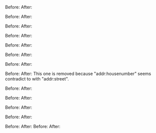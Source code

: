 Before:
    <node id="3043568248" lat="30.0833925" lon="-95.3373872" version="1" timestamp="2014-08-26T14:06:00Z" changeset="25028931" uid="2234978" user="HoustonJHawk">
            <tag k="name" v="Benders Landing Estates Clubhouse"/>
            <tag k="source" v="https://community.associawebsites.com/sites/BendersLandingEstates/Pages/AcwDefault.aspx"/>
            <tag k="amenity" v="townhall"/>
            <tag k="addr:street" v="6111 N Ossineke Dr, Spring, TX 77386"/>
            <tag k="designation" v="Clubhouse"/>
            <tag k="addr:postcode" v="77386"/>
            <tag k="addr:housename" v="Benders Landing Estates Clubhouse"/>
            <tag k="addr:housenumber" v="6111"/>
    </node>
After:
    <node id="3043568248" lat="30.0833925" lon="-95.3373872" version="1" timestamp="2014-08-26T14:06:00Z" changeset="25028931" uid="2234978" user="HoustonJHawk">
            <tag k="name" v="Benders Landing Estates Clubhouse"/>
            <tag k="source" v="https://community.associawebsites.com/sites/BendersLandingEstates/Pages/AcwDefault.aspx"/>
            <tag k="amenity" v="townhall"/>
            <tag k="addr:street" v="N Ossineke Drive"/>
            <tag k="addr:city" v="Spring"/>
            <tag k="addr:state" v="TX"/>
            <tag k="designation" v="Clubhouse"/>
            <tag k="addr:postcode" v="77386"/>
            <tag k="addr:housename" v="Benders Landing Estates Clubhouse"/>
            <tag k="addr:housenumber" v="6111"/>
    </node>

Before:
    <node id="2296236830" lat="29.6867808" lon="-95.460828" version="2" timestamp="2013-05-08T17:53:27Z" changeset="16034798" uid="66830" user="bombat">
            <tag k="name" v="Bikram Yoga Meyerland Plaza"/>
            <tag k="leisure" v="sports_centre"/>
            <tag k="alt_name" v="BYMP"/>
            <tag k="building" v="public"/>
            <tag k="addr:street" v="Meyerland Plaza, Houston, TX  77096"/>
            <tag k="designation" v="Yoga Instruction"/>
            <tag k="addr:postcode" v="77096"/>
            <tag k="addr:housename" v="Bikram Yoga Meyerland Plaza"/>
            <tag k="addr:housenumber" v="410"/>
    </node>
After:
    <node id="2296236830" lat="29.6867808" lon="-95.460828" version="2" timestamp="2013-05-08T17:53:27Z" changeset="16034798" uid="66830" user="bombat">
            <tag k="name" v="Bikram Yoga Meyerland Plaza"/>
            <tag k="leisure" v="sports_centre"/>
            <tag k="alt_name" v="BYMP"/>
            <tag k="building" v="public"/>
            <tag k="addr:street" v="Meyerland Plaza"/>
            <tag k="addr:city" v="Houston"/>
            <tag k="addr:state" v="TX"/>
            <tag k="designation" v="Yoga Instruction"/>
            <tag k="addr:postcode" v="77096"/>
            <tag k="addr:housename" v="Bikram Yoga Meyerland Plaza"/>
            <tag k="addr:housenumber" v="410"/>
    </node>

Before:
 <node id="2272844440" lat="29.7006989" lon="-95.1014704" version="1" timestamp="2013-04-19T17:00:17Z" changeset="15787815" uid="740888" user="timhomer2012">
        <tag k="name" v="Captain Benny&#39;s"/>
        <tag k="amenity" v="restaurant"/>
        <tag k="cuisine" v="seafood"/>
        <tag k="website" v="www.captbennys.com"/>
        <tag k="addr:street" v="Deer Park"/>
        <tag k="addr:postcode" v="77536"/>
        <tag k="addr:housename" v="Captain Benny&#39;s"/>
        <tag k="addr:housenumber" v="1200 East Blvd."/>
</node>
After:
 <node id="2272844440" lat="29.7006989" lon="-95.1014704" version="1" timestamp="2013-04-19T17:00:17Z" changeset="15787815" uid="740888" user="timhomer2012">
        <tag k="name" v="Captain Benny&#39;s"/>
        <tag k="amenity" v="restaurant"/>
        <tag k="cuisine" v="seafood"/>
        <tag k="website" v="www.captbennys.com"/>
        <tag k="addr:street" v="East Blvd"/>
        <tag k="addr:city" v="Deer Park"/>
        <tag k="addr:postcode" v="77536"/>
        <tag k="addr:housename" v="Captain Benny&#39;s"/>
        <tag k="addr:housenumber" v="1200"/>
</node>

Before:
    <node id="3015827133" lat="30.0954017" lon="-95.4004499" version="1" timestamp="2014-08-14T06:31:32Z" changeset="24737757" uid="2234978" user="HoustonJHawk">
            <tag k="name" v="Spring Creek Greenway Nature Center "/>
            <tag k="sport" v="athletics"/>
            <tag k="source" v="http://www.springcreekgreenway.org/naturecenter.htm"/>
            <tag k="leisure" v="sports_centre"/>
            <tag k="building" v="public"/>
            <tag k="addr:street" v="Riley Fuzzel Road"/>
            <tag k="designation" v="Nature Center with Nature Trails"/>
            <tag k="addr:postcode" v="77386"/>
            <tag k="addr:housename" v="Spring Creek Greenway Nature Center "/>
            <tag k="addr:housenumber" v="1300 Riley Fuzzel Road  Spring, Texas 77386"/>
    </node>
After:
    <node id="3015827133" lat="30.0954017" lon="-95.4004499" version="1" timestamp="2014-08-14T06:31:32Z" changeset="24737757" uid="2234978" user="HoustonJHawk">
            <tag k="name" v="Spring Creek Greenway Nature Center "/>
            <tag k="sport" v="athletics"/>
            <tag k="source" v="http://www.springcreekgreenway.org/naturecenter.htm"/>
            <tag k="leisure" v="sports_centre"/>
            <tag k="building" v="public"/>
            <tag k="addr:street" v="Riley Fuzzel Road"/>
            <tag k="addr:city" v="Spring"/>
            <tag k="addr:state" v="TX"/>
            <tag k="designation" v="Nature Center with Nature Trails"/>
            <tag k="addr:postcode" v="77386"/>
            <tag k="addr:housename" v="Spring Creek Greenway Nature Center "/>
            <tag k="addr:housenumber" v="1300"/>
    </node>

Before:
    <node id="2998119576" lat="30.1137842" lon="-95.3816006" version="2" timestamp="2014-08-05T16:52:31Z" changeset="24559639" uid="2234978" user="HoustonJHawk">
            <tag k="name" v="Synder Elementary School"/>
            <tag k="source" v="http://www.conroeisd.net/schools/profiles/131.pdf"/>
            <tag k="amenity" v="school"/>
            <tag k="addr:street" v="Birnham Woods Drive"/>
            <tag k="designation" v="Elementary School K-4 grades"/>
            <tag k="addr:postcode" v="77386"/>
            <tag k="addr:housename" v="Synder Elementary School"/>
            <tag k="addr:housenumber" v="28601 Birnham Woods Drive, Spring, Texas 77386"/>
    </node>
After:
    <node id="2998119576" lat="30.1137842" lon="-95.3816006" version="2" timestamp="2014-08-05T16:52:31Z" changeset="24559639" uid="2234978" user="HoustonJHawk">
            <tag k="name" v="Synder Elementary School"/>
            <tag k="source" v="http://www.conroeisd.net/schools/profiles/131.pdf"/>
            <tag k="amenity" v="school"/>
            <tag k="addr:street" v="Birnham Woods Drive"/>
            <tag k="addr:city" v="Spring"/>
            <tag k="addr:state" v="TX"/>
            <tag k="designation" v="Elementary School K-4 grades"/>
            <tag k="addr:postcode" v="77386"/>
            <tag k="addr:housename" v="Synder Elementary School"/>
            <tag k="addr:housenumber" v="28601"/>
    </node>

Before:
    <node id="3015539914" lat="30.1167613" lon="-95.3821987" version="2" timestamp="2014-08-14T01:08:01Z" changeset="24735304" uid="2234978" user="HoustonJHawk">
            <tag k="name" v="Stripes Store # 1038"/>
            <tag k="shop" v="convenience"/>
            <tag k="website" v=" http://www.stripesstores.com/stripes-locator.cms                                        281-907-0766 "/>
            <tag k="addr:street" v="BIRNHAM WOODS DRIVE SPRING, Texas"/>
            <tag k="addr:postcode" v="77386 "/>
            <tag k="addr:housename" v="Stripes Store # 1038   "/>
            <tag k="addr:housenumber" v="28760 BIRNHAM WOODS DRIVE SPRING, Texas"/>
    </node>
After:
    <node id="3015539914" lat="30.1167613" lon="-95.3821987" version="2" timestamp="2014-08-14T01:08:01Z" changeset="24735304" uid="2234978" user="HoustonJHawk">
            <tag k="name" v="Stripes Store # 1038"/>
            <tag k="shop" v="convenience"/>
            <tag k="website" v="http://www.stripesstores.com/stripes-locator.cms"/>
            <tag k="phone" v="281-907-0766"/>
            <tag k="addr:street" v="Birnham Woods Drive"/>
            <tag k="addr:city" v="Spring"/>
            <tag k="addr:state" v="TX"/>
            <tag k="addr:postcode" v="77386"/>
            <tag k="addr:housename" v="Stripes Store # 1038"/>
            <tag k="addr:housenumber" v="28760"/>
    </node>

Before:
    <node id="1390165807" lat="29.7326355" lon="-95.5316934" version="2" timestamp="2012-06-03T03:47:04Z" changeset="11782400" uid="502593" user="dgerba">
            <tag k="addr:street" v="Westerland Drive"/>
            <tag k="addr:housenumber" v="2926 Westerland Drive"/>
    </node>
After:
    <node id="1390165807" lat="29.7326355" lon="-95.5316934" version="2" timestamp="2012-06-03T03:47:04Z" changeset="11782400" uid="502593" user="dgerba">
            <tag k="addr:street" v="Westerland Drive"/>
            <tag k="addr:housenumber" v="2926"/>
    </node>

Before:
    <way id="55370890" version="4" timestamp="2014-12-07T21:39:39Z" changeset="27321559" uid="243003" user="skquinn">
            <nd ref="695647938"/>
            <nd ref="695647941"/>
            <nd ref="695647944"/>
            <nd ref="695647945"/>
            <nd ref="695647946"/>
            <nd ref="695647957"/>
            <nd ref="695647958"/>
            <nd ref="695647960"/>
            <nd ref="695647963"/>
            <nd ref="695647966"/>
            <nd ref="695648107"/>
            <nd ref="695647938"/>
            <tag k="name" v="Shutters Houston"/>
            <tag k="note" v="At Shutters Houston, our design consultants are highly trained and knowledgeable in assisting you in choosing the best possible shutter regardless of how simple or complex your project is."/>
            <tag k="phone" v="(281) 631-5123"/>
            <tag k="smoking" v="no"/>
            <tag k="website" v="http://www.shuttershouston.net/"/>
            <tag k="building" v="commercial"/>
            <tag k="addr:city" v="Houston"/>
            <tag k="addr:state" v="TX"/>
            <tag k="wheelchair" v="no"/>
            <tag k="addr:street" v="Milam Street"/>
            <tag k="addr:postcode" v="77002"/>
            <tag k="building:levels" v="3"/>
            <tag k="addr:housenumber" v="600 jefferson st"/>
    </way>
After:
This one is removed because "addr:housenumber" seems contradict to with "addr:street".

Before:
   <node id="1014138719" lat="29.7516358" lon="-95.3556848" version="4" timestamp="2012-12-19T16:23:35Z" changeset="14333156" uid="78656" user="Walter Schlögl">
            <tag k="name" v="Huynh&#39;s"/>
            <tag k="amenity" v="restaurant"/>
            <tag k="cuisine" v="vietnamese"/>
            <tag k="addr:street" v="912"/>
            <tag k="addr:housenumber" v="St. Emanuel"/>
    </node>
After:
   <node id="1014138719" lat="29.7516358" lon="-95.3556848" version="4" timestamp="2012-12-19T16:23:35Z" changeset="14333156" uid="78656" user="Walter Schlögl">
            <tag k="name" v="Huynh&#39;s"/>
            <tag k="amenity" v="restaurant"/>
            <tag k="cuisine" v="vietnamese"/>
            <tag k="addr:street" v="Emanuel Street"/>
            <tag k="addr:housenumber" v="912"/>
    </node>

Before:
    <node id="1009817579" lat="29.7444121" lon="-95.3837353" version="1" timestamp="2010-11-28T02:23:44Z" changeset="6474964" uid="374054" user="txaggie90">
            <tag k="name" v="Feast"/>
            <tag k="phone" v="7135297788"/>
            <tag k="amenity" v="restaurant"/>
            <tag k="cuisine" v="european"/>
            <tag k="wheelchair" v="no"/>
            <tag k="addr:street" v="219"/>
            <tag k="addr:housenumber" v="Westheimer Road"/>
    </node>
After:
    <node id="1009817579" lat="29.7444121" lon="-95.3837353" version="1" timestamp="2010-11-28T02:23:44Z" changeset="6474964" uid="374054" user="txaggie90">
            <tag k="name" v="Feast"/>
            <tag k="phone" v="7135297788"/>
            <tag k="amenity" v="restaurant"/>
            <tag k="cuisine" v="european"/>
            <tag k="wheelchair" v="no"/>
            <tag k="addr:street" v="Westheimer Road"/>
            <tag k="addr:housenumber" v="219"/>
    </node>

Before:
    <node id="1812187787" lat="29.7388959" lon="-95.4422047" version="1" timestamp="2012-07-04T07:47:59Z" changeset="12107366" uid="163871" user="517634">
            <tag k="atm" v="yes"/>
            <tag k="name" v="Chase Bank"/>
            <tag k="amenity" v="bank"/>
            <tag k="addr:street" v="77027"/>
            <tag k="addr:postcode" v="Weslayan Street"/>
            <tag k="addr:housenumber" v="2900"/>
    </node>
After:
    <node id="1812187787" lat="29.7388959" lon="-95.4422047" version="1" timestamp="2012-07-04T07:47:59Z" changeset="12107366" uid="163871" user="517634">
            <tag k="atm" v="yes"/>
            <tag k="name" v="Chase Bank"/>
            <tag k="amenity" v="bank"/>
            <tag k="addr:street" v="Weslayan Street"/>
            <tag k="addr:postcode" v="77027"/>
            <tag k="addr:housenumber" v="2900"/>
    </node>

Before:
    <way id="15343592" version="4" timestamp="2015-01-10T01:28:05Z" changeset="28032216" uid="243003" user="skquinn">
            <nd ref="152012920"/>
            <nd ref="152012925"/>
            <nd ref="152012929"/>
            <nd ref="152012932"/>
            <nd ref="152012936"/>
            <nd ref="2063227577"/>
            <tag k="is_in" v="Tomball, Tx"/>
            <tag k="highway" v="service"/>
            <tag k="service" v="drvieway"/>
            <tag k="addr:city" v="Tomball"/>
            <tag k="addr:state" v="TX"/>
            <tag k="tiger:cfcc" v="A41"/>
            <tag k="tiger:county" v="Harris, TX"/>
            <tag k="tiger:reviewed" v="no"/>
    </way>
After:
    <way id="15343592" version="4" timestamp="2015-01-10T01:28:05Z" changeset="28032216" uid="243003" user="skquinn">
            <nd ref="152012920"/>
            <nd ref="152012925"/>
            <nd ref="152012929"/>
            <nd ref="152012932"/>
            <nd ref="152012936"/>
            <nd ref="2063227577"/>
            <tag k="is_in" v="Tomball, Tx"/>
            <tag k="highway" v="service"/>
            <tag k="service" v="driveway"/>
            <tag k="addr:city" v="Tomball"/>
            <tag k="addr:state" v="TX"/>
            <tag k="tiger:cfcc" v="A41"/>
            <tag k="tiger:county" v="Harris, TX"/>
            <tag k="tiger:reviewed" v="no"/>
    </way>

Before:
    <way id="308902708" version="1" timestamp="2014-10-21T14:54:55Z" changeset="26235365" uid="496606" user="scottyc">
            <nd ref="356805158"/>
            <nd ref="3141919559"/>
            <nd ref="3141919550"/>
            <nd ref="3141919538"/>
            <nd ref="3141919531"/>
            <nd ref="3141919553"/>
            <nd ref="3141919552"/>
            <nd ref="3141919536"/>
            <nd ref="3141919551"/>
            <nd ref="3141919560"/>
            <nd ref="3141919562"/>
            <nd ref="3141919557"/>
            <nd ref="3141919549"/>
            <nd ref="356805158"/>
            <tag k="ele" v="21"/>
            <tag k="name" v="Shadow Forest Elementary School"/>
            <tag k="amenity" v="school"/>
            <tag k="addr:street" v="Mills Branch Drive"/>
            <tag k="gnis:created" v="10/07/2003"/>
            <tag k="addr:postcode" v="773345"/>
            <tag k="gnis:state_id" v="48"/>
            <tag k="addr:housename" v="Shadow Fleet Elementary School"/>
            <tag k="gnis:county_id" v="201"/>
            <tag k="gnis:feature_id" v="2006801"/>
            <tag k="addr:housenumber" v="2300"/>
    </way>
After:
    <way id="308902708" version="1" timestamp="2014-10-21T14:54:55Z" changeset="26235365" uid="496606" user="scottyc">
            <nd ref="356805158"/>
            <nd ref="3141919559"/>
            <nd ref="3141919550"/>
            <nd ref="3141919538"/>
            <nd ref="3141919531"/>
            <nd ref="3141919553"/>
            <nd ref="3141919552"/>
            <nd ref="3141919536"/>
            <nd ref="3141919551"/>
            <nd ref="3141919560"/>
            <nd ref="3141919562"/>
            <nd ref="3141919557"/>
            <nd ref="3141919549"/>
            <nd ref="356805158"/>
            <tag k="ele" v="21"/>
            <tag k="name" v="Shadow Forest Elementary School"/>
            <tag k="amenity" v="school"/>
            <tag k="addr:street" v="Mills Branch Drive"/>
            <tag k="gnis:created" v="10/07/2003"/>
            <tag k="addr:postcode" v="77345"/>
            <tag k="gnis:state_id" v="48"/>
            <tag k="addr:housename" v="Shadow Fleet Elementary School"/>
            <tag k="gnis:county_id" v="201"/>
            <tag k="gnis:feature_id" v="2006801"/>
            <tag k="addr:housenumber" v="2300"/>
    </way>
Before:
    <way id="220511384" version="2" timestamp="2015-03-27T21:24:58Z" changeset="29789264" uid="1110270" user="afdreher">
            <nd ref="2296235665"/>
            <nd ref="2296235670"/>
            <nd ref="2296235673"/>
            <nd ref="2296242562"/>
            <nd ref="2296242563"/>
            <nd ref="2296242564"/>
            <nd ref="224514364"/>
            <nd ref="2296235696"/>
            <nd ref="2296235665"/>
            <tag k="ele" v="25"/>
            <tag k="name" v="Sugar Land Middle School"/>
            <tag k="phone" v="(281) 634-3080"/>
            <tag k="source" v="GMaps"/>
            <tag k="amenity" v="school"/>
            <tag k="website" v="http://campuses.fortbendisd.com/campuses/slms/default.cfm"/>
            <tag k="operator" v="City of Sugar Land"/>
            <tag k="addr:city" v="Sugar Land"/>
            <tag k="wheelchair" v="yes"/>
            <tag k="addr:street" v="7th Street"/>
            <tag k="addr:postcode" v="77498"/>
            <tag k="addr:housenumber" v="321"/>
    </way>
After:
    <way id="220511384" version="2" timestamp="2015-03-27T21:24:58Z" changeset="29789264" uid="1110270" user="afdreher">
            <nd ref="2296235665"/>
            <nd ref="2296235670"/>
            <nd ref="2296235673"/>
            <nd ref="2296242562"/>
            <nd ref="2296242563"/>
            <nd ref="2296242564"/>
            <nd ref="224514364"/>
            <nd ref="2296235696"/>
            <nd ref="2296235665"/>
            <tag k="ele" v="25"/>
            <tag k="name" v="Sugar Land Middle School"/>
            <tag k="phone" v="(281) 634-3080"/>
            <tag k="source" v="GMaps"/>
            <tag k="amenity" v="school"/>
            <tag k="website" v="http://campuses.fortbendisd.com/campuses/slms/default.cfm"/>
            <tag k="operator" v="City of Sugar Land"/>
            <tag k="addr:city" v="Sugar Land"/>
            <tag k="wheelchair" v="yes"/>
            <tag k="addr:street" v="7th Street"/>
            <tag k="addr:postcode" v="77498"/>
            <tag k="addr:housenumber" v="321"/>
    </way>
